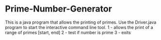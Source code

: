 # Prime-Number-Generator
This is a java program that allows the printing of primes. Use the Driver.java program to start the interactive command line tool. 
1 - allows the print of a range of primes [start, end]
2 - test if number is prime
3 - exits
